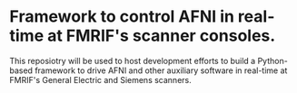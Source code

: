 
# Framework to control AFNI in real-time at FMRIF's scanner consoles.

This reposiotry will be used to host development efforts to build a
Python-based framework to drive AFNI and other auxiliary software in
real-time at FMRIF's General Electric and Siemens scanners.


